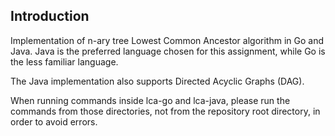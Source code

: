 ## Introduction

Implementation of n-ary tree Lowest Common Ancestor algorithm in Go and Java.
Java is the preferred language chosen for this assignment, while Go is the less familiar language. 

The Java implementation also supports Directed Acyclic Graphs (DAG).

When running commands inside lca-go and lca-java, please run the commands from those directories, not from the repository root directory, in order to avoid errors.
